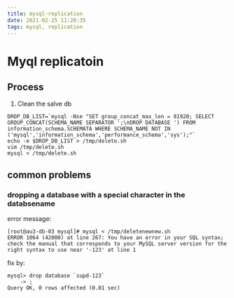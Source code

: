 ```yaml
---
title: mysql-replication
date: 2021-02-25 11:20:35
tags: mysql, replication
---
```

# Myql replicatoin
## Process
1. Clean the salve db
```
DROP_DB_LIST=`mysql -Nse "SET group_concat_max_len = 81920; SELECT GROUP_CONCAT(SCHEMA_NAME SEPARATOR ';\nDROP DATABASE ') FROM information_schema.SCHEMATA WHERE SCHEMA_NAME NOT IN ('mysql','information_schema','performance_schema','sys');"`
echo -e $DROP_DB_LIST > /tmp/delete.sh 
vim /tmp/delete.sh
mysql < /tmp/delete.sh 
```

## common problems
### dropping a database with a special character in the databsename
error message:
```
[root@au3-db-03 mysql]# mysql < /tmp/deletenewnew.sh
ERROR 1064 (42000) at line 267: You have an error in your SQL syntax; check the manual that corresponds to your MySQL server version for the right syntax to use near '-123' at line 1
```
fix by:
```
mysql> drop database `supd-123`
    -> ;
Query OK, 0 rows affected (0.01 sec)
```
